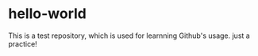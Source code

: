 # hello-world
This is a test repository, which is used for learnning Github's usage.
just a practice!
